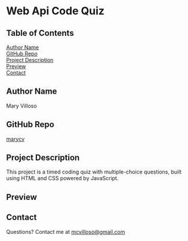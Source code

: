 # Web Api Code Quiz
##  Table of Contents
[Author Name](#author-name) <br>
[GitHub Repo](#github-repo) <br>
[Project Description](#project-description) <br>
[Preview](#preview) <br>
[Contact](#contact)
## Author Name
Mary Villoso
## GitHub Repo
[marycv](https://github.com/marycv/web-api-code-quiz)
## Project Description
This project is a timed coding quiz with multiple-choice questions, built using HTML and CSS powered by JavaScript.
## Preview

## Contact
Questions? Contact me at mcvilloso@gmail.com 


